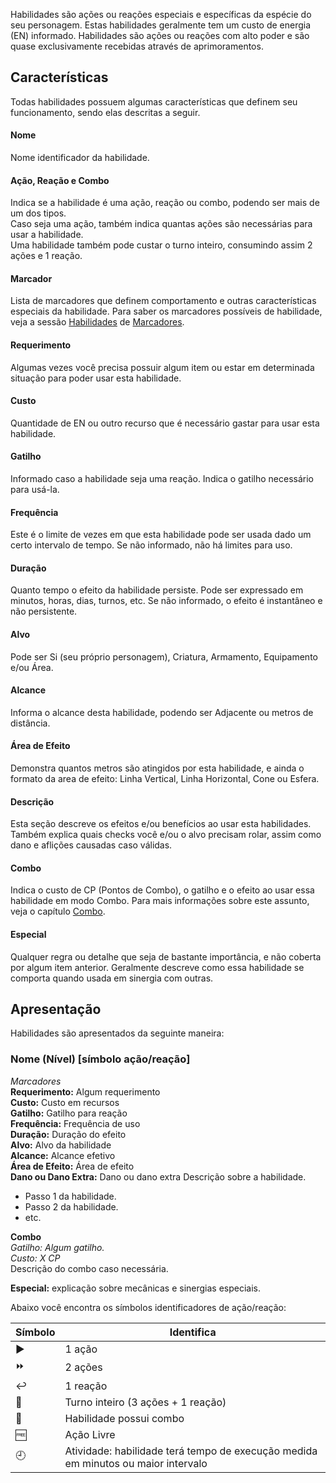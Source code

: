 Habilidades são ações ou reações especiais e específicas da espécie do seu personagem. Estas habilidades geralmente tem um custo de energia (EN) informado. Habilidades são ações ou reações com alto poder e são quase exclusivamente recebidas através de aprimoramentos.

## Características

Todas habilidades possuem algumas características que definem seu funcionamento, sendo elas descritas a seguir.

#### Nome

Nome identificador da habilidade.

#### Ação, Reação e Combo

Indica se a habilidade é uma ação, reação ou combo, podendo ser mais de um dos tipos.  
Caso seja uma ação, também indica quantas ações são necessárias para usar a habilidade.  
Uma habilidade também pode custar o turno inteiro, consumindo assim 2 ações e 1 reação.

#### Marcador

Lista de marcadores que definem comportamento e outras características especiais da habilidade. Para saber os marcadores possíveis de habilidade, veja a sessão [Habilidades](../tags/abilities.md) de [Marcadores](../tags/index.md).

#### Requerimento

Algumas vezes você precisa possuir algum item ou estar em determinada situação para poder usar esta habilidade.

#### Custo

Quantidade de EN ou outro recurso que é necessário gastar para usar esta habilidade.

#### Gatilho

Informado caso a habilidade seja uma reação. Indica o gatilho necessário para usá-la.

#### Frequência

Este é o limite de vezes em que esta habilidade pode ser usada dado um certo intervalo de tempo. Se não informado, não há limites para uso.

#### Duração

Quanto tempo o efeito da habilidade persiste. Pode ser expressado em minutos, horas, dias, turnos, etc. Se não informado, o efeito é instantâneo e não persistente.

#### Alvo

Pode ser Si (seu próprio personagem), Criatura, Armamento, Equipamento e/ou Área.

#### Alcance

Informa o alcance desta habilidade, podendo ser Adjacente ou metros de distância.

#### Área de Efeito

Demonstra quantos metros são atingidos por esta habilidade, e ainda o formato da area de efeito: Linha Vertical, Linha Horizontal, Cone ou Esfera.

#### Descrição

Esta seção descreve os efeitos e/ou benefícios ao usar esta habilidades. Também explica quais checks você e/ou o alvo precisam rolar, assim como dano e aflições causadas caso válidas.

#### Combo

Indica o custo de CP (Pontos de Combo), o gatilho e o efeito ao usar essa habilidade em modo Combo. Para mais informações sobre este assunto, veja o capítulo [Combo](combo.md).

#### Especial

Qualquer regra ou detalhe que seja de bastante importância, e não coberta por algum item anterior. Geralmente descreve como essa habilidade se comporta quando usada em sinergia com outras.

## Apresentação

Habilidades são apresentados da seguinte maneira:

### Nome (Nível) [símbolo ação/reação]

_Marcadores_  
**Requerimento:** Algum requerimento  
**Custo:** Custo em recursos  
**Gatilho:** Gatilho para reação  
**Frequência:** Frequência de uso  
**Duração:** Duração do efeito  
**Alvo:** Alvo da habilidade  
**Alcance:** Alcance efetivo  
**Área de Efeito:** Área de efeito  
**Dano ou Dano Extra:** Dano ou dano extra
Descrição sobre a habilidade.

- Passo 1 da habilidade.
- Passo 2 da habilidade.
- etc.

**Combo**  
_Gatilho: Algum gatilho._  
_Custo: X CP_  
Descrição do combo caso necessária.

**Especial:** explicação sobre mecânicas e sinergias especiais.

Abaixo você encontra os símbolos identificadores de ação/reação:

| Símbolo                     | Identifica                                                                        |
| --------------------------- | --------------------------------------------------------------------------------- |
| :arrow_forward:             | 1 ação                                                                            |
| :fast_forward:              | 2 ações                                                                           |
| :leftwards_arrow_with_hook: | 1 reação                                                                          |
| :arrows_counterclockwise:   | Turno inteiro (3 ações + 1 reação)                                                |
| :large_orange_diamond:      | Habilidade possui combo                                                           |
| :free:                      | Ação Livre                                                                        |
| :clock9:                    | Atividade: habilidade terá tempo de execução medida em minutos ou maior intervalo |
